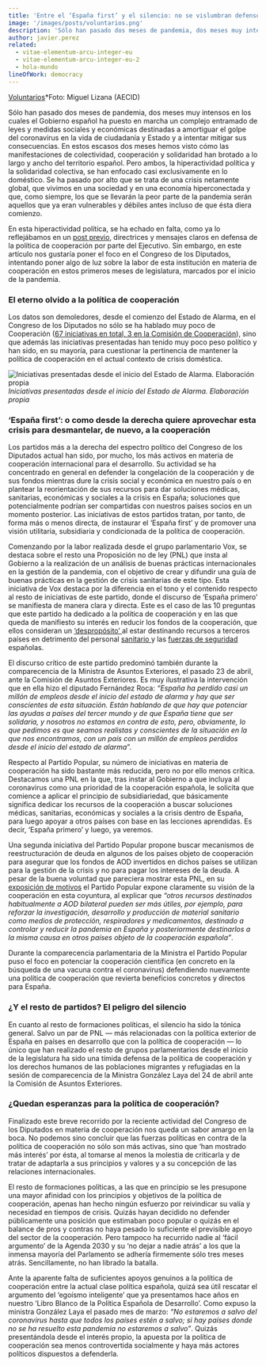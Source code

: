 ```yaml
---
title: 'Entre el ‘España first’ y el silencio: no se vislumbran defensores de la Cooperación al Desarrollo…'
image: '/images/posts/voluntarios.png'
description: 'Sólo han pasado dos meses de pandemia, dos meses muy intensos en los cuales el Gobierno español ha puesto en marcha un complejo entramado de leyes y medidas sociales y económicas destinadas a amortiguar el golpe del coronavirus en la vida de ciudadanía y Estado y a intentar mitigar sus consecuencias.'
author: javier.perez
related:
  - vitae-elementum-arcu-integer-eu
  - vitae-elementum-arcu-integer-eu-2
  - hola-mundo
lineOfWork: democracy
---
```



[Voluntarios](images/posts/voluntarios.png)*Foto: Miguel Lizana (AECID)

Sólo han pasado dos meses de pandemia, dos meses muy intensos en los cuales el Gobierno español ha puesto en marcha un complejo entramado de leyes y medidas sociales y económicas destinadas a amortiguar el golpe del coronavirus en la vida de ciudadanía y Estado y a intentar mitigar sus consecuencias. En estos escasos dos meses hemos visto cómo las manifestaciones de colectividad, cooperación y solidaridad han brotado a lo largo y ancho del territorio español. Pero ambos, la hiperactividad política y la solidaridad colectiva, se han enfocado casi exclusivamente en lo doméstico. Se ha pasado por alto que se trata de una crisis netamente global, que vivimos en una sociedad y en una economía hiperconectada y que, como siempre, los que se llevarán la peor parte de la pandemia serán aquellos que ya eran vulnerables y débiles antes incluso de que ésta diera comienzo.

En esta hiperactividad política, se ha echado en falta, como ya lo reflejábamos en un [post previo](https://medium.com/@CIECODE/no-dejar-a-nadie-atr%C3%A1s-en-tiempos-de-coronavirus-d%C3%B3nde-se-sit%C3%BAa-espa%C3%B1a-en-la-respuesta-global-a-a04d379c9aa1), directrices y mensajes claros en defensa de la política de cooperación por parte del Ejecutivo. Sin embargo, en este artículo nos gustaría poner el foco en el Congreso de los Diputados, intentando poner algo de luz sobre la labor de esta institución en materia de cooperación en estos primeros meses de legislatura, marcados por el inicio de la pandemia.

### **El eterno olvido a la política de cooperación**

Los datos son demoledores, desde el comienzo del Estado de Alarma, en el Congreso de los Diputados no sólo se ha hablado muy poco de Cooperación ([67 iniciativas en total, 3 en la Comisión de Cooperación](https://docs.google.com/spreadsheets/d/1JQ0oE6rWOkb1aOlr1E8ewtAo_Z26Tki5z-DrRI3mfis/edit?usp=sharing)), sino que además las iniciativas presentadas han tenido muy poco peso político y han sido, en su mayoría, para cuestionar la pertinencia de mantener la política de cooperación en el actual contexto de crisis doméstica.

![Iniciativas presentadas desde el inicio del Estado de Alarma. Elaboración propia](/images/posts/grafico2.png)*Iniciativas presentadas desde el inicio del Estado de Alarma. Elaboración propia*

### **‘España first’: o como desde la derecha quiere aprovechar esta crisis para desmantelar, de nuevo, a la cooperación**

Los partidos más a la derecha del espectro político del Congreso de los Diputados actual han sido, por mucho, los más activos en materia de cooperación internacional para el desarrollo. Su actividad se ha concentrado en general en defender la congelación de la cooperación y de sus fondos mientras dure la crisis social y económica en nuestro país o en plantear la reorientación de sus recursos para dar soluciones médicas, sanitarias, económicas y sociales a la crisis en España; soluciones que potencialmente podrían ser compartidas con nuestros países socios en un momento posterior. Las iniciativas de estos partidos tratan, por tanto, de forma más o menos directa, de instaurar el ‘España first’ y de promover una visión utilitaria, subsidiaria y condicionada de la política de cooperación.

Comenzando por la labor realizada desde el grupo parlamentario Vox, se destaca sobre el resto una Proposición no de ley (PNL) que insta al Gobierno a la realización de un análisis de buenas prácticas internacionales en la gestión de la pandemia, con el objetivo de crear y difundir una guía de buenas prácticas en la gestión de crisis sanitarias de este tipo. Esta iniciativa de Vox destaca por la diferencia en el tono y el contenido respecto al resto de iniciativas de este partido, donde el discurso de ‘España primero’ se manifiesta de manera clara y directa. Este es el caso de las 10 preguntas que este partido ha dedicado a la política de cooperación y en las que queda de manifiesto su interés en reducir los fondos de la cooperación, que ellos consideran un [‘despropósito’ ](http://www.congreso.es/portal/page/portal/Congreso/Congreso/Iniciativas?_piref73_2148295_73_1335437_1335437.next_page=/wc/servidorCGI&CMD=VERLST&BASE=IW14&FMT=INITXDSS.fmt&DOCS=1-1&DOCORDER=FIFO&OPDEF=ADJ&QUERY=(184%2F007980*.NDOC.))al estar destinando recursos a terceros países en detrimento del personal [sanitario ](http://www.congreso.es/portal/page/portal/Congreso/Congreso/Iniciativas?_piref73_2148295_73_1335437_1335437.next_page=/wc/servidorCGI&CMD=VERLST&BASE=IW14&FMT=INITXDSS.fmt&DOCS=1-1&DOCORDER=FIFO&OPDEF=ADJ&QUERY=(184%2F008254*.NDOC.))y las [fuerzas de seguridad](http://www.congreso.es/portal/page/portal/Congreso/Congreso/Iniciativas?_piref73_2148295_73_1335437_1335437.next_page=/wc/servidorCGI&CMD=VERLST&BASE=IW14&FMT=INITXDSS.fmt&DOCS=1-1&DOCORDER=FIFO&OPDEF=ADJ&QUERY=(184%2F007904*.NDOC.)) españolas.

El discurso crítico de este partido predominó también durante la comparecencia de la Ministra de Asuntos Exteriores, el pasado 23 de abril, ante la Comisión de Asuntos Exteriores. Es muy ilustrativa la intervención que en ella hizo el diputado Fernández Roca: *“España ha perdido casi un millón de empleos desde el inicio del estado de alarma y hay que ser conscientes de esta situación. Están hablando de que hay que potenciar las ayudas a países del tercer mundo y de que España tiene que ser solidaria, y nosotros no estamos en contra de esto, pero, obviamente, lo que pedimos es que seamos realistas y conscientes de la situación en la que nos encontramos, con un país con un millón de empleos perdidos desde el inicio del estado de alarma*”.

Respecto al Partido Popular, su número de iniciativas en materia de cooperación ha sido bastante más reducida, pero no por ello menos crítica. Destacamos una PNL en la que, tras instar al Gobierno a que incluya al coronavirus como una prioridad de la cooperación española, le solicita que comience a aplicar el principio de subsidiariedad, que básicamente significa dedicar los recursos de la cooperación a buscar soluciones médicas, sanitarias, económicas y sociales a la crisis dentro de España, para luego apoyar a otros países con base en las lecciones aprendidas. Es decir, ‘España primero’ y luego, ya veremos.

Una segunda iniciativa del Partido Popular propone buscar mecanismos de reestructuración de deuda en algunos de los países objeto de cooperación para asegurar que los fondos de AOD invertidos en dichos países se utilizan para la gestión de la crisis y no para pagar los intereses de la deuda. A pesar de la buena voluntad que pareciera mostrar esta PNL, en su [exposición de motivos](http://www.congreso.es/portal/page/portal/Congreso/PopUpCGI?CMD=VERLST&BASE=pu14&FMT=PUWTXDTS.fmt&DOCS=1-1&DOCORDER=LIFO&QUERY=%28BOCG-14-D-71.CODI.%29#(P%C3%A1gina47)) el Partido Popular expone claramente su visión de la cooperación en esta coyuntura, al explicar que *“otros recursos destinados habitualmente a AOD bilateral pueden ser más útiles, por ejemplo, para reforzar la investigación, desarrollo y producción de material sanitario como medios de protección, respiradores y medicamentos, destinado a controlar y reducir la pandemia en España y posteriormente destinarlos a la misma causa en otros países objeto de la cooperación española”*.

Durante la comparecencia parlamentaria de la Ministra el Partido Popular puso el foco en potenciar la cooperación científica (en concreto en la búsqueda de una vacuna contra el coronavirus) defendiendo nuevamente una política de cooperación que revierta beneficios concretos y directos para España.

### **¿Y el resto de partidos? El peligro del silencio**

En cuanto al resto de formaciones políticas, el silencio ha sido la tónica general. Salvo un par de PNL — más relacionadas con la política exterior de España en países en desarrollo que con la política de cooperación — lo único que han realizado el resto de grupos parlamentarios desde el inicio de la legislatura ha sido una tímida defensa de la política de cooperación y los derechos humanos de las poblaciones migrantes y refugiadas en la sesión de comparecencia de la Ministra González Laya del 24 de abril ante la Comisión de Asuntos Exteriores.

### **¿Quedan esperanzas para la política de cooperación?**

Finalizado este breve recorrido por la reciente actividad del Congreso de los Diputados en materia de cooperación nos queda un sabor amargo en la boca. No podemos sino concluir que las fuerzas políticas en contra de la política de cooperación no sólo son más activas, sino que ‘han mostrado más interés’ por ésta, al tomarse al menos la molestia de criticarla y de tratar de adaptarla a sus principios y valores y a su concepción de las relaciones internacionales.

El resto de formaciones políticas, a las que en principio se les presupone una mayor afinidad con los principios y objetivos de la política de cooperación, apenas han hecho ningún esfuerzo por reivindicar su valía y necesidad en tiempos de crisis. Quizás hayan decidido no defender públicamente una posición que estimaban poco popular o quizás en el balance de pros y contras no haya pesado lo suficiente el previsible apoyo del sector de la cooperación. Pero tampoco ha recurrido nadie al ‘fácil argumento’ de la Agenda 2030 y su ‘no dejar a nadie atrás’ a los que la inmensa mayoría del Parlamento se adhería firmemente sólo tres meses atrás. Sencillamente, no han librado la batalla.

Ante la aparente falta de suficientes apoyos genuinos a la política de cooperación entre la actual clase política española, quizá sea útil rescatar el argumento del ‘egoísmo inteligente’ que ya presentamos hace años en nuestro ‘Libro Blanco de la Política Española de Desarrollo’. Como expuso la ministra González Laya el pasado mes de marzo: *“No estaremos a salvo del coronavirus hasta que todos los países estén a salvo; si hay países donde no se ha resuelto esta pandemia no estaremos a salvo”*. Quizás presentándola desde el interés propio, la apuesta por la política de cooperación sea menos controvertida socialmente y haya más actores políticos dispuestos a defenderla.

